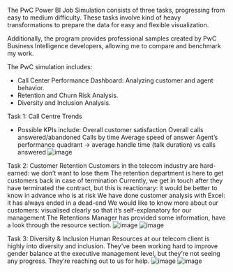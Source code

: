 The PwC Power BI Job Simulation consists of three tasks, progressing from easy to medium difficulty. 
These tasks involve kind of heavy transformations to prepare the data for easy and flexible visualization. 

Additionally, the program provides professional samples created by PwC Business Intelligence developers, allowing me to compare and benchmark my work.

The PwC simulation includes:
- Call Center Performance Dashboard: Analyzing customer and agent behavior.
- Retention and Churn Risk Analysis.
- Diversity and Inclusion Analysis.
  
Task 1: Call Centre Trends
- Possible KPIs include:
Overall customer satisfaction Overall calls answered/abandoned Calls by time Average speed of answer Agent’s performance quadrant -> average handle time (talk duration) vs calls answered
![image](https://github.com/user-attachments/assets/d04b22e5-19ff-4daa-8133-37e859a91a2a)

Task 2: Customer Retention
Customers in the telecom industry are hard-earned: we don’t want to lose them The retention department is here to get customers back in case of termination Currently, we get in touch after they have terminated the contract, but this is reactionary: it would be better to know in advance who is at risk We have done customer analysis with Excel: it has always ended in a dead-end We would like to know more about our customers: visualised clearly so that it’s self-explanatory for our management The Retentions Manager has provided some information, have a look through the resource section.
![image](https://github.com/user-attachments/assets/cef5dd9a-d04e-4c4a-be6f-831f5f4e7d5d)
![image](https://github.com/user-attachments/assets/63749f5b-4156-4feb-ac71-f0296800337d)

Task 3: Diversity & Inclusion 
Human Resources at our telecom client is highly into diversity and inclusion. They’ve been working hard to improve gender balance at the executive management level, but they’re not seeing any progress. They’re reaching out to us for help.
![image](https://github.com/user-attachments/assets/3aec5c85-df79-4216-b45f-1ef862bd704e)
![image](https://github.com/user-attachments/assets/8c5ee675-9471-4b96-a08c-04cc83bd5856)

